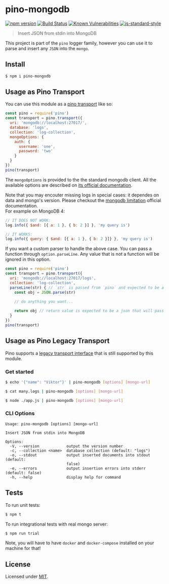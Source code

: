 # pino-mongodb
[![npm version](https://img.shields.io/npm/v/pino-mongodb)](https://www.npmjs.com/package/pino-mongodb)
[![Build Status](https://img.shields.io/github/workflow/status/pinojs/pino-mongodb/CI)](https://github.com/pinojs/pino-mongodb/actions)
[![Known Vulnerabilities](https://snyk.io/test/github/pinojs/pino-mongodb/badge.svg)](https://snyk.io/test/github/pinojs/pino-mongodb)
[![js-standard-style](https://img.shields.io/badge/code%20style-standard-brightgreen.svg?style=flat)](https://standardjs.com/)

> Insert JSON from stdin into MongoDB

This project is part of the `pino` logger family, however you can use it to parse and insert any
`JSON` into the `mongo`.

## Install

```bash
$ npm i pino-mongodb
```

## Usage as Pino Transport

You can use this module as a [pino transport](https://getpino.io/#/docs/transports?id=v7-transports) like so:

```js
const pino = require('pino')
const transport = pino.transport({
  uri: 'mongodb://localhost:27017/',
  database: 'logs',
  collection: 'log-collection',
  mongoOptions: {
    auth: {
      username: 'one',
      password: 'two'
    }
  }
})
pino(transport)
```

The `mongoOptions` is provided to the the standard mongodb client. All the available options are described on [its official documentation](https://mongodb.github.io/node-mongodb-native/4.1/interfaces/MongoClientOptions.html).

Note that you may encouter missing logs in special cases: it dependes on data and mongo's version. Please checkout the [mongodb limitation](https://docs.mongodb.com/manual/reference/limits/) official documentation.  
For example on MongoDB 4:

```js
// IT DOES NOT WORK:
log.info({ $and: [{ a: 1 }, { b: 2 }] }, 'my query is')

// IT WORKS:
log.info({ query: { $and: [{ a: 1 }, { b: 2 }]} }, 'my query is')
```

If you want a custom parser to handle the above case. You can pass a function through `option.parseLine`. Any value that is not a function will be ignored in this option.

```js
const pino = require('pino')
const transport = pino.transport({
  uri: 'mongodb://localhost:27017/logs',
  collection: 'log-collection',
  parseLine(str) { // `str` is passed from `pino` and expected to be a string
    const obj = JSON.parse(str)
    
    // do anything you want...

    return obj // return value is expected to be a json that will pass and save inside mongodb
  }
})
pino(transport)
```

## Usage as Pino Legacy Transport

Pino supports a [legacy transport interface](https://getpino.io/#/docs/transports?id=legacy-transports)
that is still supported by this module.

### Get started

```bash
$ echo '{"name": "Viktor"}' | pino-mongodb [options] [mongo-url]
```

```bash
$ cat many.logs | pino-mongodb [options] [mongo-url]
```

```bash
$ node ./app.js | pino-mongodb [options] [mongo-url]
```

### CLI Options

```
Usage: pino-mongodb [options] [mongo-url]

Insert JSON from stdin into MongoDB

Options:
  -V, --version            output the version number
  -c, --collection <name>  database collection (default: "logs")
  -o, --stdout             output inserted documents into stdout (default:
                           false)
  -e, --errors             output insertion errors into stderr (default: false)
  -h, --help               display help for command
```

## Tests

To run unit tests:

```bash
$ npm t
```

To run integrational tests with real mongo server:

```bash
$ npm run trial
```

Note, you will have to have `docker` and `docker-compose` installed
on your machine for that!

## License

Licensed under [MIT](./LICENSE).
